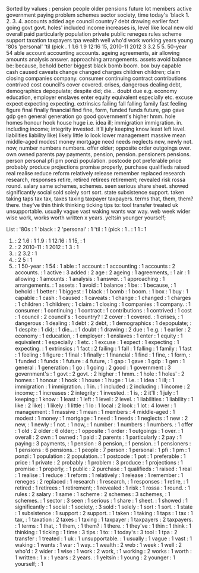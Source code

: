 Sorted by values :
pension people older pensions future lot members active government paying problem schemes sector society, time today's 'black 1. 2. 3. 4. accounts added age council country? debt drawing earlier fact going govt govt. holes' included income increases is, level like local new old overall paid particularly population private public reneges rules scheme support taxation taxpayers tpa wealth well who'd work working years young '80s 'personal' 'til (pick . 1 1.6 1.9 12:16 15, 2010-11 2012 3 3.2 5 5. 50-year 54 able account accounting accounts. ageing agreements, air allowing amounts analysis answer. approaching arrangements. assets avoid balance be: because, behold better biggest black bomb boom. box buy capable cash caused caveats change changed charges children children; claim closing companies company. consumer continuing contract contributions contrived cost council's cover covered. crises, dangerous dealing debt, demographics depopulate; despite did; die... doubt due e.g. economy education, employer enslaves enter equity equivalent especially etc. excuse expect expecting expecting. extrinsics failing fall falling family fast feeling figure final finally financial find fine, form, funded funds future, gap gave gdp gen general generation go good government's higher hmm. hole homes honour hook house huge i.e. idea ill; immigration immigration. in. including income; integrity invested. it'll july keeping know least left level. liabilities liability like) likely little lo look lower management massive mean middle-aged modest money mortgage need needs neglects new, newly not. now, number numbers numbers. offer older; opposite order outgoings over. own owned parents pay payments, pension, pension. pensioners pensions. person personal pfi pm ponzi population. postcode pot preferable price probably produce projections promise properly, purchase qualifieds raised real realise reduce reform relatively release remember replaced research research, responses retire, retired retirees retirement; revealed risk rossa round. salary same schemes, schemes. seen serious share sheet. showed significantly social sold solely sort sort. state subsistence support. taken taking taps tax tax, taxes taxing taxpayer taxpayers. terms that, them, them? there. they've thin think thinking ticking tips to: tool transfer treated uk unsupportable. usually vague vast waking wants war way. web week wider wise work, works worth written x years. yeltsin younger yourself; 

List :
'80s : 1
'black : 2
'personal' : 1
'til : 1
(pick : 1
. : 1
1 : 1
1. : 2
1.6 : 1
1.9 : 1
12:16 : 1
15, : 1
2. : 2
2010-11 : 1
2012 : 1
3 : 1
3. : 2
3.2 : 1
4. : 2
5 : 1
5. : 1
50-year : 1
54 : 1
able : 1
account : 1
accounting : 1
accounts : 2
accounts. : 1
active : 3
added : 2
age : 2
ageing : 1
agreements, : 1
air : 1
allowing : 1
amounts : 1
analysis : 1
answer. : 1
approaching : 1
arrangements. : 1
assets : 1
avoid : 1
balance : 1
be: : 1
because, : 1
behold : 1
better : 1
biggest : 1
black : 1
bomb : 1
boom. : 1
box : 1
buy : 1
capable : 1
cash : 1
caused : 1
caveats : 1
change : 1
changed : 1
charges : 1
children : 1
children; : 1
claim : 1
closing : 1
companies : 1
company. : 1
consumer : 1
continuing : 1
contract : 1
contributions : 1
contrived : 1
cost : 1
council : 2
council's : 1
country? : 2
cover : 1
covered. : 1
crises, : 1
dangerous : 1
dealing : 1
debt : 2
debt, : 1
demographics : 1
depopulate; : 1
despite : 1
did; : 1
die... : 1
doubt : 1
drawing : 2
due : 1
e.g. : 1
earlier : 2
economy : 1
education, : 1
employer : 1
enslaves : 1
enter : 1
equity : 1
equivalent : 1
especially : 1
etc. : 1
excuse : 1
expect : 1
expecting : 1
expecting. : 1
extrinsics : 1
fact : 2
failing : 1
fall : 1
falling : 1
family : 1
fast : 1
feeling : 1
figure : 1
final : 1
finally : 1
financial : 1
find : 1
fine, : 1
form, : 1
funded : 1
funds : 1
future : 4
future, : 1
gap : 1
gave : 1
gdp : 1
gen : 1
general : 1
generation : 1
go : 1
going : 2
good : 1
government : 3
government's : 1
govt : 2
govt. : 2
higher : 1
hmm. : 1
hole : 1
holes' : 2
homes : 1
honour : 1
hook : 1
house : 1
huge : 1
i.e. : 1
idea : 1
ill; : 1
immigration : 1
immigration. : 1
in. : 1
included : 2
including : 1
income : 2
income; : 1
increases : 2
integrity : 1
invested. : 1
is, : 2
it'll : 1
july : 1
keeping : 1
know : 1
least : 1
left : 1
level : 2
level. : 1
liabilities : 1
liability : 1
like : 2
like) : 1
likely : 1
little : 1
lo : 1
local : 2
look : 1
lot : 4
lower : 1
management : 1
massive : 1
mean : 1
members : 4
middle-aged : 1
modest : 1
money : 1
mortgage : 1
need : 1
needs : 1
neglects : 1
new : 2
new, : 1
newly : 1
not. : 1
now, : 1
number : 1
numbers : 1
numbers. : 1
offer : 1
old : 2
older : 6
older; : 1
opposite : 1
order : 1
outgoings : 1
over. : 1
overall : 2
own : 1
owned : 1
paid : 2
parents : 1
particularly : 2
pay : 1
paying : 3
payments, : 1
pension : 8
pension, : 1
pension. : 1
pensioners : 1
pensions : 6
pensions. : 1
people : 7
person : 1
personal : 1
pfi : 1
pm : 1
ponzi : 1
population : 2
population. : 1
postcode : 1
pot : 1
preferable : 1
price : 1
private : 2
probably : 1
problem : 3
produce : 1
projections : 1
promise : 1
properly, : 1
public : 2
purchase : 1
qualifieds : 1
raised : 1
real : 1
realise : 1
reduce : 1
reform : 1
relatively : 1
release : 1
remember : 1
reneges : 2
replaced : 1
research : 1
research, : 1
responses : 1
retire, : 1
retired : 1
retirees : 1
retirement; : 1
revealed : 1
risk : 1
rossa : 1
round. : 1
rules : 2
salary : 1
same : 1
scheme : 2
schemes : 3
schemes, : 1
schemes. : 1
sector : 3
seen : 1
serious : 1
share : 1
sheet. : 1
showed : 1
significantly : 1
social : 1
society, : 3
sold : 1
solely : 1
sort : 1
sort. : 1
state : 1
subsistence : 1
support : 2
support. : 1
taken : 1
taking : 1
taps : 1
tax : 1
tax, : 1
taxation : 2
taxes : 1
taxing : 1
taxpayer : 1
taxpayers : 2
taxpayers. : 1
terms : 1
that, : 1
them, : 1
them? : 1
there. : 1
they've : 1
thin : 1
think : 1
thinking : 1
ticking : 1
time : 3
tips : 1
to: : 1
today's : 3
tool : 1
tpa : 2
transfer : 1
treated : 1
uk : 1
unsupportable. : 1
usually : 1
vague : 1
vast : 1
waking : 1
wants : 1
war : 1
way. : 1
wealth : 2
web : 1
week : 1
well : 2
who'd : 2
wider : 1
wise : 1
work : 2
work, : 1
working : 2
works : 1
worth : 1
written : 1
x : 1
years : 2
years. : 1
yeltsin : 1
young : 2
younger : 1
yourself; : 1
